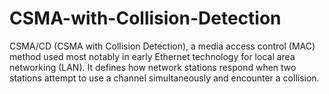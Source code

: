 # CSMA-with-Collision-Detection
CSMA/CD (CSMA with Collision Detection), a media access control (MAC) method used most notably in early Ethernet technology for local area networking (LAN). It defines how network stations respond when two stations attempt to use a channel simultaneously and encounter a collision.
